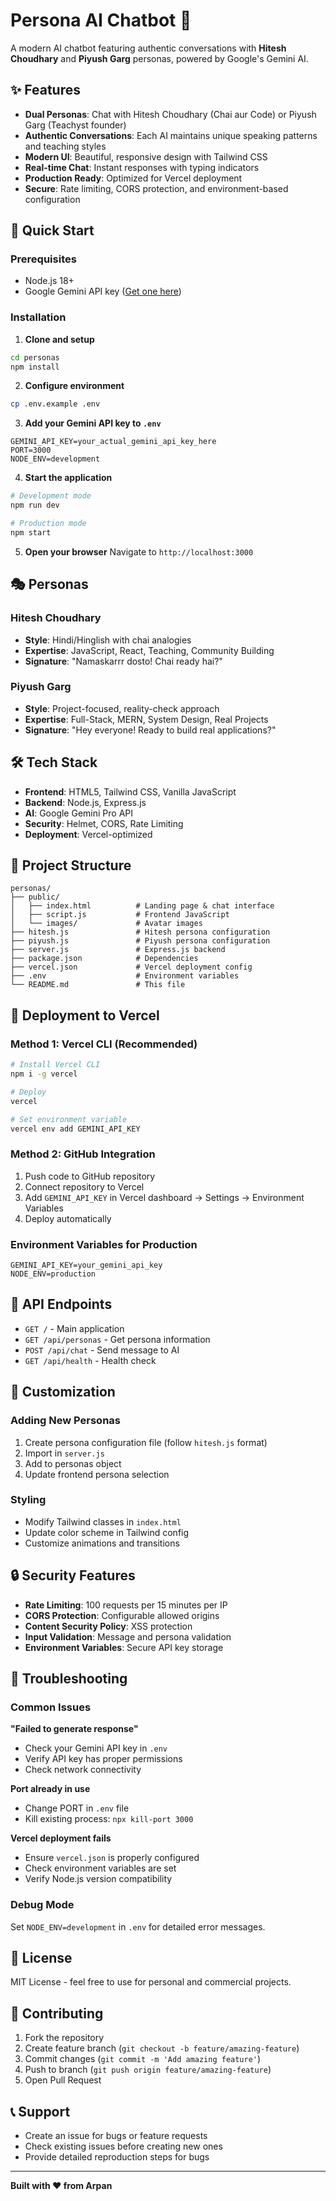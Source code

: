 # Persona AI Chatbot 🤖

A modern AI chatbot featuring authentic conversations with **Hitesh Choudhary** and **Piyush Garg** personas, powered by Google's Gemini AI.

## ✨ Features

- **Dual Personas**: Chat with Hitesh Choudhary (Chai aur Code) or Piyush Garg (Teachyst founder)
- **Authentic Conversations**: Each AI maintains unique speaking patterns and teaching styles
- **Modern UI**: Beautiful, responsive design with Tailwind CSS
- **Real-time Chat**: Instant responses with typing indicators
- **Production Ready**: Optimized for Vercel deployment
- **Secure**: Rate limiting, CORS protection, and environment-based configuration

## 🚀 Quick Start

### Prerequisites
- Node.js 18+ 
- Google Gemini API key ([Get one here](https://makersuite.google.com/app/apikey))

### Installation

1. **Clone and setup**
```bash
cd personas
npm install
```

2. **Configure environment**
```bash
cp .env.example .env
```

3. **Add your Gemini API key to `.env`**
```env
GEMINI_API_KEY=your_actual_gemini_api_key_here
PORT=3000
NODE_ENV=development
```

4. **Start the application**
```bash
# Development mode
npm run dev

# Production mode
npm start
```

5. **Open your browser**
Navigate to `http://localhost:3000`

## 🎭 Personas

### Hitesh Choudhary
- **Style**: Hindi/Hinglish with chai analogies
- **Expertise**: JavaScript, React, Teaching, Community Building
- **Signature**: "Namaskarrr dosto! Chai ready hai?"

### Piyush Garg  
- **Style**: Project-focused, reality-check approach
- **Expertise**: Full-Stack, MERN, System Design, Real Projects
- **Signature**: "Hey everyone! Ready to build real applications?"

## 🛠️ Tech Stack

- **Frontend**: HTML5, Tailwind CSS, Vanilla JavaScript
- **Backend**: Node.js, Express.js
- **AI**: Google Gemini Pro API
- **Security**: Helmet, CORS, Rate Limiting
- **Deployment**: Vercel-optimized

## 📁 Project Structure

```
personas/
├── public/
│   ├── index.html          # Landing page & chat interface
│   ├── script.js           # Frontend JavaScript
│   └── images/             # Avatar images
├── hitesh.js               # Hitesh persona configuration
├── piyush.js               # Piyush persona configuration  
├── server.js               # Express.js backend
├── package.json            # Dependencies
├── vercel.json             # Vercel deployment config
├── .env                    # Environment variables
└── README.md               # This file
```

## 🚀 Deployment to Vercel

### Method 1: Vercel CLI (Recommended)
```bash
# Install Vercel CLI
npm i -g vercel

# Deploy
vercel

# Set environment variable
vercel env add GEMINI_API_KEY
```

### Method 2: GitHub Integration
1. Push code to GitHub repository
2. Connect repository to Vercel
3. Add `GEMINI_API_KEY` in Vercel dashboard → Settings → Environment Variables
4. Deploy automatically

### Environment Variables for Production
```env
GEMINI_API_KEY=your_gemini_api_key
NODE_ENV=production
```

## 🔧 API Endpoints

- `GET /` - Main application
- `GET /api/personas` - Get persona information
- `POST /api/chat` - Send message to AI
- `GET /api/health` - Health check

## 🎨 Customization

### Adding New Personas
1. Create persona configuration file (follow `hitesh.js` format)
2. Import in `server.js`
3. Add to personas object
4. Update frontend persona selection

### Styling
- Modify Tailwind classes in `index.html`
- Update color scheme in Tailwind config
- Customize animations and transitions

## 🔒 Security Features

- **Rate Limiting**: 100 requests per 15 minutes per IP
- **CORS Protection**: Configurable allowed origins
- **Content Security Policy**: XSS protection
- **Input Validation**: Message and persona validation
- **Environment Variables**: Secure API key storage

## 🐛 Troubleshooting

### Common Issues

**"Failed to generate response"**
- Check your Gemini API key in `.env`
- Verify API key has proper permissions
- Check network connectivity

**Port already in use**
- Change PORT in `.env` file
- Kill existing process: `npx kill-port 3000`

**Vercel deployment fails**
- Ensure `vercel.json` is properly configured
- Check environment variables are set
- Verify Node.js version compatibility

### Debug Mode
Set `NODE_ENV=development` in `.env` for detailed error messages.

## 📝 License

MIT License - feel free to use for personal and commercial projects.

## 🤝 Contributing

1. Fork the repository
2. Create feature branch (`git checkout -b feature/amazing-feature`)
3. Commit changes (`git commit -m 'Add amazing feature'`)
4. Push to branch (`git push origin feature/amazing-feature`)
5. Open Pull Request

## 📞 Support

- Create an issue for bugs or feature requests
- Check existing issues before creating new ones
- Provide detailed reproduction steps for bugs

---

**Built with ❤️ from Arpan**
